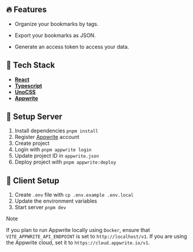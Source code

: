 ## 🔥 Features

- Organize your bookmarks by tags.

- Export your bookmarks as JSON.

- Generate an access token to access your data.

## 🧰 Tech Stack

- [**React**](https://react.dev/)
- [**Typescript**](https://www.typescriptlang.org/)
- [**UnoCSS**](https://unocss.dev/)
- [**Appwrite**](https://appwrite.io/)

## 🔨 Setup Server

1. Install dependencies `pnpm install`
2. Register [Appwrite](https://cloud.appwrite.io) account
3. Create project
4. Login with `pnpm appwrite login`
5. Update project ID in `appwrite.json`
6. Deploy project with `pnpm appwrite:deploy`

## 👀 Client Setup

1. Create `.env` file with `cp .env.example .env.local`
2. Update the environment variables
3. Start server `pnpm dev`

> [!NOTE]
> If you plan to run Appwrite locally using `Docker`, ensure that `VITE_APPWRITE_API_ENDPOINT` is set to `http://localhost/v1`. If you are using the Appwrite cloud, set it to `https://cloud.appwrite.io/v1`.
